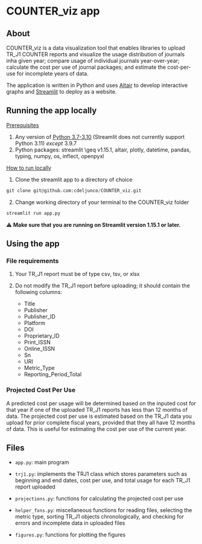 # COUNTER_viz app

## About

COUNTER_viz is a data visualization tool that enables libraries to upload TR_J1 COUNTER reports and visualize the usage distribution of journals inha given year; compare usage of individual journals year-over-year; calculate the cost per use of journal packages; and estimate the cost-per-use for incomplete years of data. 

The application is written in Python and uses [Altair](https://altair-viz.github.io/index.html) to develop interactive graphs and [Streamlit](https://streamlit.io/) to deploy as a website.

## Running the app locally

<u>Prerequisites</u>

1. Any version of [Python 3.7-3.10](https://www.python.org/downloads/) (Streamlit does not currently support Python 3.11) *except* 3.9.7
2. Python packages: streamlit \geq v1.15.1, altair, plotly, datetime, pandas, typing, numpy, os, inflect, openpyxl

<u>How to run locally</u>

1. Clone the streamlit app to a directory of choice

```python
git clone git@github.com:cdeljunco/COUNTER_viz.git
```

2. Change working directory of your terminal to the COUNTER_viz folder

```python
streamlit run app.py
```

:warning: **Make sure that you are running on Streamlit version 1.15.1 or later.**

## Using the app

### File requirements

1. Your TR_J1 report must be of type csv, tsv, or xlsx

2. Do not modify the TR_J1 report before uploading; it should contain the following columns:
   
   * Title
   * Publisher
   * Publisher_ID
   * Platform
   * DOI
   * Proprietary_ID
   * Print_ISSN
   * Online_ISSN
   * Sn
   * URI
   * Metric_Type
   * Reporting_Period_Total

### Projected Cost Per Use

A predicted cost per usage will be determined based on the inputed cost for that year if one of the uploaded TR_J1 reports has less than 12 months of data. The projected cost per use is estimated based on the TR_J1 data you upload for prior complete fiscal years, provided that they all have 12 months of data. This is useful for estimating the cost per use of the current year.

## Files

- `app.py`: main program

- `trj1.py`: implements the TRJ1 class which stores parameters such as beginning and end dates, cost per use, and total usage for each TR_J1 report uploaded

- `projections.py`: functions for calculating the projected cost per use

- `helper_fxns.py`: miscellaneous functions for reading files, selecting the metric type, sorting TR_J1 objects chronologically, and checking for errors and incomplete data in uploaded files

- `figures.py`: functions for plotting the figures

